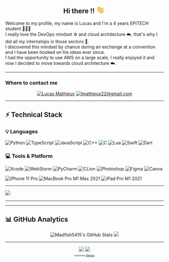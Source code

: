 <div align="center">
  <h2>Hi there !! <img src="https://github.com/Madfish5415/Madfish5415/blob/main/wave-emoji.gif?raw=true" width="30px"></h2>
</div>

Welcome to my profile, my name is Lucas and I'm a 4 years EPITECH student 🧑🏻‍💻\
I really love the DevOps mindset ⚙️ and cloud architecture ☁️, that's why I did all my internships in those sectors 🙂.\
I discovered this mindset by chance during an exchange at a convention and I have been hooked on his ideas ever since.\
I had the opportunity to use AWS on a large scale, I really enjoyed it and now I decided to move towards cloud architecture ☁️.

---
### Where to contact me

<div align="center">
    <a href="https://www.linkedin.com/in/lucas-mathieux/" target="_blank"><img src="https://img.shields.io/badge/-Lucas_Mathieux-blue?style=for-the-badge&logo=Linkedin&logoColor=white" alt="Lucas Mathieux"></a>
    <a href="mailto:lmathieux22@gmail.com" target="_blank"><img src="https://img.shields.io/badge/-lmathieux22@gmail.com-c14438?style=for-the-badge&logo=Gmail&logoColor=white" alt="lmathieux22@gmail.com"></a>
</div>

---

## ⚡️ Technical Stack

### 💡 Languages

![Python](https://img.shields.io/badge/Python-FFD43B?style=for-the-badge&logo=python&logoColor=306998)
![TypeScript](https://img.shields.io/badge/Typescript-white?style=for-the-badge&logo=typescript&logoColor=007ACC)
![JavaScript](https://img.shields.io/badge/JavaScript-323330?style=for-the-badge&logo=javascript&logoColor=F7DF1E)
![C++](https://img.shields.io/badge/C%2B%2B-00599C?style=for-the-badge&logo=c%2B%2B&logoColor=white)
![C](https://img.shields.io/badge/C-00599C?style=for-the-badge&logo=c&logoColor=white)
![Lua](https://img.shields.io/badge/Lua-00599C?style=for-the-badge&logo=lua&logoColor=blue)
![Swift](https://img.shields.io/badge/Swift-FA7343?style=for-the-badge&logo=swift&logoColor=white)
![Dart](https://img.shields.io/badge/Dart-0175C2?style=for-the-badge&logo=dart)

### 💻 Tools & Platform

![Xcode](https://img.shields.io/badge/Xcode-white?style=for-the-badge&logo=xcode)
![WebStorm](https://img.shields.io/badge/WebStorm-00baf3?style=for-the-badge&logo=webstorm&logoColor=black)
![PyCharm](https://img.shields.io/badge/PyCharm-20d789?style=for-the-badge&logo=pycharm&logoColor=black)
![CLion](https://img.shields.io/badge/CLion-F8368c?style=for-the-badge&logo=clion&logoColor=black)
![Photoshop](https://img.shields.io/badge/Photoshop-529cbf?style=for-the-badge&logo=adobe-photoshop&logoColor=black)
![Figma](https://img.shields.io/badge/Figma-F24E1E?style=for-the-badge&logo=figma&logoColor=white)
![Canva](https://img.shields.io/badge/Canva-%2300C4CC.svg?&style=for-the-badge&logo=Canva&logoColor=white)

![iPhone 11 Pro](https://img.shields.io/badge/iPhone_11-000?style=for-the-badge&logo=ios)
![MacBook Pro M1 Max 2021](https://img.shields.io/badge/MacBook_Pro_2021-000?style=for-the-badge&logo=macos)
![iPad Pro M1 2021](https://img.shields.io/badge/iPad_Pro_2021-000?style=for-the-badge&logo=apple)

---

![](https://activity-graph.herokuapp.com/graph?username=Madfish5415&bg_color=000&area=true&area_color=2ecc71&line=2ecc71&point=FFF&color=2ecc71&hide_border=true)

---

---

## 📊 GitHub Analytics

<div align="center">
  <img width="48%" src="https://github-readme-stats.vercel.app/api?username=Madfish5415&hide_border=true&show_icons=true&line_height=27&count_private=true&title_color=2ecc71&text_color=c9cacc&icon_color=2ecc71&bg_color=000" alt="Madfish5415's GitHub Stats" />
    <img width="51%" src="https://github-readme-streak-stats.herokuapp.com/?user=Madfish5415&hide_border=true&background=000&fire=2ecc71&ring=2ecc71&currStreakLabel=2ecc71&currStreakNum=FFF&sideLabels=FFF&sideNums=FFF" />

</div>

---

<div align="center">
  <img src="https://visitor-badge.glitch.me/badge?page_id=Madfish5415.Madfish5415">
  <a href="https://github.com/Madfish5415/?tab=follow" target="_blank"><img src="https://img.shields.io/github/followers/Madfish5415?label=Follow&style=social"></a>
</div>

<div align="center">
  <sub><sup><sub><sup><i>Inspired by <a href="https://github.com/Matttx">@Matttx</a></i></sup></sub></sup></sub>
</div>
